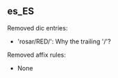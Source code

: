 <!--
SPDX-FileCopyrightText: 2023 Antoine Belvire
SPDX-License-Identifier: GPL-3.0-or-later
-->

## es\_ES

Removed dic entries:

* 'rosar/RED/': Why the trailing '/'?

Removed affix rules:

* None